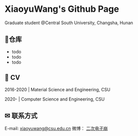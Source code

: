 # XiaoyuWang's Github Page

Graduate student @Central South University, Changsha, Hunan


## 🍟仓库

- todo
- todo
- todo

## 💼 CV

2016-2020 | Material Science and Engineering, CSU

2020-     | Computer Science and Engineering, CSU


## ✉ 联系方式

E-mail: [xiaoyuwang@csu.edu.cn](xiaoyuwang@csu.edu.cn)
微博： [二次电子崩](https://weibo.com/u/6463121798)



